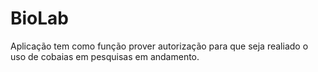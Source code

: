 # BioLab
Aplicação tem como função prover autorização para que seja realiado o uso de cobaias em pesquisas em andamento.
